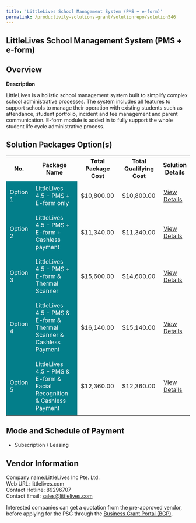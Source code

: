```yaml
---
title: 'LittleLives School Management System (PMS + e-form)'
permalink: /productivity-solutions-grant/solutionrepo/solution546
---
```


## LittleLives School Management System (PMS + e-form)

## Overview

**Description**

LittleLives is a holistic school management system built to simplify complex school administrative processes. The system includes all features to support schools to manage their operation with existing students such as attendance, student portfolio, incident and fee management and parent communication. E-form module is added in to fully support the whole student life cycle administrative process.

## Solution Packages Option(s)

<table>
<tr>
<th><b>No.</b></th>
<th><b>Package Name</b></th>
<th><b>Total Package Cost</b></th>
<th><b>Total Qualifying Cost</b></th>
<th><b>Solution Details</b></th>
</tr>
<tr>
<td style='padding: 10px; background-color: #037E8A; color: #FFFFFF;'>Option 1</td>
<td style='padding: 10px; background-color: #037E8A; color: #FFFFFF;'>LittleLives 4.5 - PMS + E-form only</td>
<td style='padding: 10px;'>$10,800.00</td>
<td style='padding: 10px;'>$10,800.00</td>
<td style='padding: 10px;'><a href='/images/psg/Desensitised_Little_Annex_3_CR_wef24Nov2022_Part_1.pdf' target='_blank'>View Details</a></td>
</tr>
<tr>
<td style='padding: 10px; background-color: #037E8A; color: #FFFFFF;'>Option 2</td>
<td style='padding: 10px; background-color: #037E8A; color: #FFFFFF;'>LittleLives 4.5 - PMS + E-form + Cashless payment</td>
<td style='padding: 10px;'>$11,340.00</td>
<td style='padding: 10px;'>$11,340.00</td>
<td style='padding: 10px;'><a href='/images/psg/Desensitised_Little_Annex_3_CR_wef24Nov2022_Part_2.pdf' target='_blank'>View Details</a></td>
</tr>
<tr>
<td style='padding: 10px; background-color: #037E8A; color: #FFFFFF;'>Option 3</td>
<td style='padding: 10px; background-color: #037E8A; color: #FFFFFF;'>LittleLives 4.5 - PMS + E-form & Thermal Scanner</td>
<td style='padding: 10px;'>$15,600.00</td>
<td style='padding: 10px;'>$14,600.00</td>
<td style='padding: 10px;'><a href='/images/psg/Desensitised_Little_Annex_3_CR_wef24Nov2022_Part_3.pdf' target='_blank'>View Details</a></td>
</tr>
<tr>
<td style='padding: 10px; background-color: #037E8A; color: #FFFFFF;'>Option 4</td>
<td style='padding: 10px; background-color: #037E8A; color: #FFFFFF;'>LittleLives 4.5 - PMS & E-form & Thermal Scanner & Cashless Payment</td>
<td style='padding: 10px;'>$16,140.00</td>
<td style='padding: 10px;'>$15,140.00</td>
<td style='padding: 10px;'><a href='/images/psg/Desensitised_Little_Annex_3_CR_wef24Nov2022_Part_4.pdf' target='_blank'>View Details</a></td>
</tr>
<tr>
<td style='padding: 10px; background-color: #037E8A; color: #FFFFFF;'>Option 5</td>
<td style='padding: 10px; background-color: #037E8A; color: #FFFFFF;'>LittleLives 4.5 - PMS & E-form & Facial Recognition & Cashless Payment </td>
<td style='padding: 10px;'>$12,360.00</td>
<td style='padding: 10px;'>$12,360.00</td>
<td style='padding: 10px;'><a href='/images/psg/Desensitised_Little_Annex_3_CR_wef24Nov2022_Part_5.pdf' target='_blank'>View Details</a></td>
</tr>
</table>

## Mode and Schedule of Payment

 - Subscription / Leasing

## Vendor Information

 Company name:LittleLives Inc Pte. Ltd.<br>Web URL: littlelives.com <br>Contact Hotline: 89296707 <br>Contact Email: sales@littlelives.com 

Interested companies can get a quotation from the pre-approved vendor, before applying for the PSG through the <a href='https://www.businessgrants.gov.sg/' target='_blank' rel='noopener'>Business Grant Portal (BGP)</a>.

<script src="/jquery/resize-tables.js"></script>
